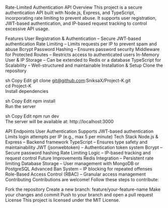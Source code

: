 Rate-Limited Authentication API
Overview
This project is a secure authentication API built with Node.js, Express, and TypeScript, incorporating rate limiting to prevent abuse. It supports user registration, JWT-based authentication, and IP-based request tracking to control excessive API usage.

Features
User Registration & Authentication – Secure JWT-based authentication
Rate Limiting – Limits requests per IP to prevent spam and abuse
Bcrypt Password Hashing – Ensures password security
Middleware for Protected Routes – Restricts access to authenticated users
In-Memory User & IP Storage – Can be extended to Redis or a database
TypeScript for Scalability – Well-structured and maintainable
Installation & Setup
Clone the repository

sh
Copy
Edit
git clone git@github.com:SniksaX/Project-K.git  
cd Project-K  
Install dependencies

sh
Copy
Edit
npm install  
Run the server

sh
Copy
Edit
npm run dev  
The server will be available at: http://localhost:3000

API Endpoints
User Authentication
Supports JWT-based authentication
Limits login attempts per IP (e.g., max 5 per minute)
Tech Stack
Node.js & Express – Backend framework
TypeScript – Ensures type safety and maintainability
JWT (jsonwebtoken) – Authentication token system
Bcrypt – Secure password hashing
Rate Limiting Logic – IP-based tracking and request control
Future Improvements
Redis Integration – Persistent rate limiting
Database Storage – User management with MongoDB or PostgreSQL
Advanced Ban System – IP blocking for repeated offenses
Role-Based Access Control (RBAC) – Granular access management
Contributing
Contributions are welcome! Follow these steps to contribute:

Fork the repository
Create a new branch: feature/your-feature-name
Make your changes and commit
Push to your branch and open a pull request
License
This project is licensed under the MIT License.
